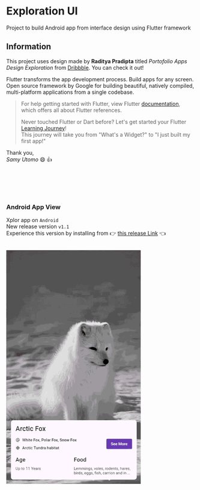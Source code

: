 # Exploration UI
Project to build Android app from interface design using Flutter framework

## Information  
This project uses design made by **Raditya Pradipta** titled *Portofolio Apps Design Exploration* from [Dribbble](https://dribbble.com/shots/3935728-Portofolio-Apps-Design-Exploration-2). You can check it out! 

Flutter transforms the app development process. Build apps for any screen. Open source framework by Google for building beautiful, natively compiled, multi-platform applications from a single codebase. 

>For help getting started with Flutter, view Flutter [documentation](https://docs.flutter.dev/), which offers all about Flutter references.  
>
>Never touched Flutter or Dart before? Let's get started your Flutter [Learning Journey](https://events.flutter.dev/engage/learn/beginner)!  
>This journey will take you from "What's a Widget?" to "I just built my first app!"

Thank you,  
*Samy Utomo* :smile: :thumbsup:

<br/><br/>
---
### Android App View
Xplor app on `Android`  
New release version `v1.1`  
Experience this version by installing from :point_right: [this release Link](https://github.com/samyutomo/flutter-explore-intro/releases/tag/v1.1 "Download app v1.1") :point_left:
<br/><br/>

![gif-xplor-app-v1.1](https://github.com/samyutomo/flutter-explore-intro/blob/main/assets/images/xplor-app-v1-1.gif "view of xplor v1.1")

